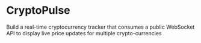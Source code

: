 # CryptoPulse
Build a real-time cryptocurrency tracker that consumes a public WebSocket API to display live price updates for multiple crypto-currencies

